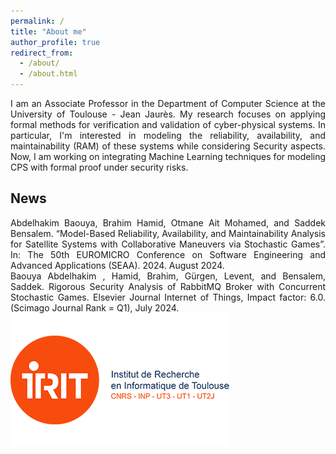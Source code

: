 ```yaml
---
permalink: /
title: "About me"
author_profile: true
redirect_from: 
  - /about/
  - /about.html
---
```


<div style="text-align: justify;">I am an Associate Professor in the Department of Computer Science at the University of Toulouse - Jean Jaurès. My research focuses on applying formal methods for verification and validation of cyber-physical systems. In particular, I'm interested in modeling the reliability, availability, and maintainability (RAM) of these systems while considering Security aspects. Now, I am working on integrating Machine Learning techniques for modeling CPS with formal proof under security risks.</div>

News
------
<div style="text-align: justify;">Abdelhakim Baouya, Brahim Hamid, Otmane Ait Mohamed, and Saddek Bensalem. “Model-Based Reliability, Availability, and Maintainability Analysis for Satellite Systems with Collaborative Maneuvers via Stochastic Games”. In: The 50th EUROMICRO Conference on Software Engineering and Advanced Applications (SEAA). 2024. August 2024.</div>

<div style="text-align: justify;">Baouya Abdelhakim , Hamid, Brahim, Gürgen, Levent, and Bensalem, Saddek. Rigorous Security Analysis of RabbitMQ Broker with Concurrent Stochastic Games. Elsevier Journal Internet of Things,  Impact factor: 6.0. (Scimago Journal Rank = Q1), July 2024.</div>




<img src='/images/logo1.png'>



